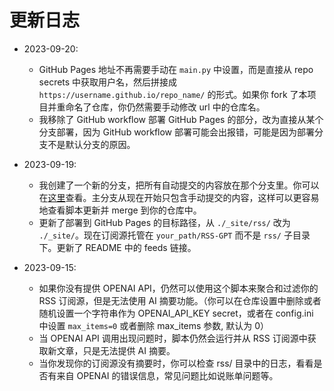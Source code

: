 # 更新日志
- 2023-09-20:
  - GitHub Pages 地址不再需要手动在 `main.py` 中设置，而是直接从 repo secrets 中获取用户名，然后拼接成 `https://username.github.io/repo_name/` 的形式。如果你 fork 了本项目并重命名了仓库，你仍然需要手动修改 url 中的仓库名。
  - 我移除了 GitHub workflow 部署 GitHub Pages 的部分，改为直接从某个分支部署，因为 GitHub workflow 部署可能会出报错，可能是因为部署分支不是默认分支的原因。

- 2023-09-19:
  - 我创建了一个新的分支，把所有自动提交的内容放在那个分支里。你可以在[这里](https://github.com/yinan-c/RSS-GPT/tree/auto-commit)查看。主分支从现在开始只包含手动提交的内容，这样可以更容易地查看脚本更新并 merge 到你的仓库中。
  - 更新了部署到 GitHub Pages 的目标路径，从 `./_site/rss/` 改为 `./_site/`。现在订阅源托管在 `your_path/RSS-GPT` 而不是 `rss/` 子目录下。更新了 README 中的 feeds 链接。

- 2023-09-15:
  - 如果你没有提供 OPENAI API，仍然可以使用这个脚本来聚合和过滤你的 RSS 订阅源，但是无法使用 AI 摘要功能。（你可以在仓库设置中删除或者随机设置一个字符串作为 OPENAI_API_KEY secret，或者在 config.ini 中设置 `max_items=0` 或者删除 max_items 参数, 默认为 0）
  - 当 OPENAI API 调用出现问题时，脚本仍然会运行并从 RSS 订阅源中获取新文章，只是无法提供 AI 摘要。
  - 当你发现你的订阅源没有摘要时，你可以检查 rss/ 目录中的日志，看看是否有来自 OPENAI 的错误信息，常见问题比如说账单问题等。